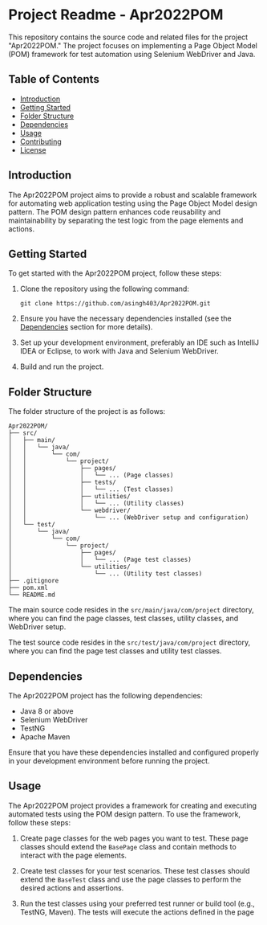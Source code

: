 # Project Readme - Apr2022POM

This repository contains the source code and related files for the project "Apr2022POM." The project focuses on implementing a Page Object Model (POM) framework for test automation using Selenium WebDriver and Java.

## Table of Contents
- [Introduction](#introduction)
- [Getting Started](#getting-started)
- [Folder Structure](#folder-structure)
- [Dependencies](#dependencies)
- [Usage](#usage)
- [Contributing](#contributing)
- [License](#license)

## Introduction
The Apr2022POM project aims to provide a robust and scalable framework for automating web application testing using the Page Object Model design pattern. The POM design pattern enhances code reusability and maintainability by separating the test logic from the page elements and actions.

## Getting Started
To get started with the Apr2022POM project, follow these steps:

1. Clone the repository using the following command:
   ```
   git clone https://github.com/asingh403/Apr2022POM.git
   ```

2. Ensure you have the necessary dependencies installed (see the [Dependencies](#dependencies) section for more details).

3. Set up your development environment, preferably an IDE such as IntelliJ IDEA or Eclipse, to work with Java and Selenium WebDriver.

4. Build and run the project.

## Folder Structure
The folder structure of the project is as follows:

```
Apr2022POM/
├── src/
│   ├── main/
│   │   └── java/
│   │       └── com/
│   │           └── project/
│   │               ├── pages/
│   │               │   └── ... (Page classes)
│   │               ├── tests/
│   │               │   └── ... (Test classes)
│   │               ├── utilities/
│   │               │   └── ... (Utility classes)
│   │               └── webdriver/
│   │                   └── ... (WebDriver setup and configuration)
│   └── test/
│       └── java/
│           └── com/
│               └── project/
│                   ├── pages/
│                   │   └── ... (Page test classes)
│                   └── utilities/
│                       └── ... (Utility test classes)
├── .gitignore
├── pom.xml
└── README.md
```

The main source code resides in the `src/main/java/com/project` directory, where you can find the page classes, test classes, utility classes, and WebDriver setup.

The test source code resides in the `src/test/java/com/project` directory, where you can find the page test classes and utility test classes.

## Dependencies
The Apr2022POM project has the following dependencies:

- Java 8 or above
- Selenium WebDriver
- TestNG
- Apache Maven

Ensure that you have these dependencies installed and configured properly in your development environment before running the project.

## Usage
The Apr2022POM project provides a framework for creating and executing automated tests using the POM design pattern. To use the framework, follow these steps:

1. Create page classes for the web pages you want to test. These page classes should extend the `BasePage` class and contain methods to interact with the page elements.

2. Create test classes for your test scenarios. These test classes should extend the `BaseTest` class and use the page classes to perform the desired actions and assertions.

3. Run the test classes using your preferred test runner or build tool (e.g., TestNG, Maven). The tests will execute the actions defined in the page
